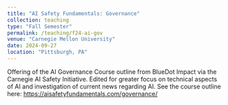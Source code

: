 ```yaml
---
title: "AI Safety Fundamentals: Governance"
collection: teaching
type: "Fall Semester"
permalink: /teaching/f24-ai-gov
venue: "Carnegie Mellon University"
date: 2024-09-27
location: "Pittsburgh, PA"
---
```


Offering of the AI Governance Course outline from BlueDot Impact via the Carnegie AI Safety Initiative. Edited for greater focus on technical aspects of AI and investigation of current news regarding AI.
See the course outline here: https://aisafetyfundamentals.com/governance/
